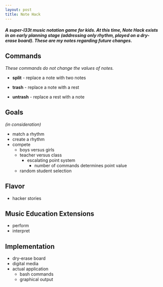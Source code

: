 ```yaml
---
layout: post
title: Note Hack
---
```

##### *A super-l33t music notation game for kids. At this time, Note Hack exists in an early planning stage (addressing only rhythm, played on a dry-erase board). These are my notes regarding future changes.*

## Commands
*These commands do not change the values of notes.*

* **split** - replace a note with two notes

* **trash** - replace a note with a rest

* **untrash** - replace a rest with a note

## Goals
*(in consideration)*

* match a rhythm
* create a rhythm
* compete
	* boys versus girls
	* teacher versus class
		* escalating point system
			* number of commands determines point value
	* random student selection

## Flavor
* hacker stories

## Music Education Extensions
* perform
* interpret

## Implementation
* dry-erase board
* digital media
* actual application
	* bash commands
	* graphical output
